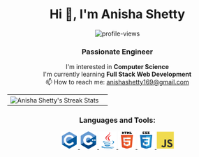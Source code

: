 <h1 align="center">Hi 👋, I'm Anisha Shetty</h1>

<p align="center">
  <img src="https://komarev.com/ghpvc/?username=Anishashettty&label=Profile%20views&color=0e75b6&style=flat" alt="profile-views" />
</p>

<h3 align="center">Passionate Engineer</h3>

<p align="center">
  I'm interested in <strong>Computer Science</strong> <br>
  I'm currently learning <strong>Full Stack Web Development</strong> <br>
  📫 How to reach me: <a href="mailto:anishashetty169@gmail.com">anishashetty169@gmail.com</a>
</p>

<!-- Using a table to align the stats boxes -->
<table align="center">
  <tr>
    <td>
      <img align="center" src="https://github-readme-streak-stats.herokuapp.com?user=Anishashettty&theme=blue-green&hide_border=true" alt="Anisha Shetty's Streak Stats" />
    </td>
    <td>
    


    
  </tr>
</table>

<h3 align="center">Languages and Tools:</h3>

<p align="center">
  <a href="https://www.cprogramming.com/" target="_blank" rel="noreferrer">
    <img src="https://raw.githubusercontent.com/devicons/devicon/master/icons/c/c-original.svg" alt="C" width="40" height="40" />
  </a>
  <a href="https://www.w3schools.com/cpp/" target="_blank" rel="noreferrer">
    <img src="https://raw.githubusercontent.com/devicons/devicon/master/icons/cplusplus/cplusplus-original.svg" alt="C++" width="40" height="40" />
  </a>
  <a href="https://www.java.com" target="_blank" rel="noreferrer">
    <img src="https://raw.githubusercontent.com/devicons/devicon/master/icons/java/java-original.svg" alt="Java" width="40" height="40" />
  </a>
  <a href="https://www.w3.org/html/" target="_blank" rel="noreferrer">
    <img src="https://raw.githubusercontent.com/devicons/devicon/master/icons/html5/html5-original-wordmark.svg" alt="HTML" width="40" height="40" />
  </a>
  <a href="https://www.w3schools.com/css/" target="_blank" rel="noreferrer">
    <img src="https://raw.githubusercontent.com/devicons/devicon/master/icons/css3/css3-original-wordmark.svg" alt="CSS" width="40" height="40" />
  </a>
  <a href="https://developer.mozilla.org/en-US/docs/Web/JavaScript" target="_blank" rel="noreferrer">
    <img src="https://raw.githubusercontent.com/devicons/devicon/master/icons/javascript/javascript-original.svg" alt="JavaScript" width="40" height="40" />
  </a>
</p>
